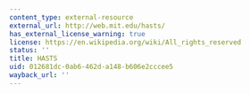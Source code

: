 ```yaml
---
content_type: external-resource
external_url: http://web.mit.edu/hasts/
has_external_license_warning: true
license: https://en.wikipedia.org/wiki/All_rights_reserved
status: ''
title: HASTS
uid: 012681dc-0ab6-462d-a148-b606e2cccee5
wayback_url: ''
---
```

